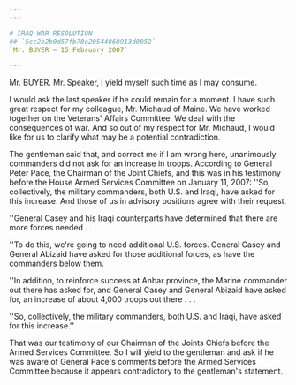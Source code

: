 ```yaml
---
---

# IRAQ WAR RESOLUTION
## `5cc2b2b0d57fb78e20544868913d0052`
`Mr. BUYER — 15 February 2007`

---
```



Mr. BUYER. Mr. Speaker, I yield myself such time as I may consume.

I would ask the last speaker if he could remain for a moment. I have 
such great respect for my colleague, Mr. Michaud of Maine. We have 
worked together on the Veterans' Affairs Committee. We deal with the 
consequences of war. And so out of my respect for Mr. Michaud, I would 
like for us to clarify what may be a potential contradiction.

The gentleman said that, and correct me if I am wrong here, 
unanimously commanders did not ask for an increase in troops. According 
to General Peter Pace, the Chairman of the Joint Chiefs, and this was 
in his testimony before the House Armed Services Committee on January 
11, 2007: ''So, collectively, the military commanders, both U.S. and 
Iraqi, have asked for this increase. And those of us in advisory 
positions agree with their request.

''General Casey and his Iraqi counterparts have determined that there 
are more forces needed . . .

''To do this, we're going to need additional U.S. forces. General 
Casey and General Abizaid have asked for those additional forces, as 
have the commanders below them.

''In addition, to reinforce success at Anbar province, the Marine 
commander out there has asked for, and General Casey and General 
Abizaid have asked for, an increase of about 4,000 troops out there . . 
.

''So, collectively, the military commanders, both U.S. and Iraqi, 
have asked for this increase.''

That was our testimony of our Chairman of the Joints Chiefs before 
the Armed Services Committee. So I will yield to the gentleman and ask 
if he was aware of General Pace's comments before the Armed Services 
Committee because it appears contradictory to the gentleman's 
statement.